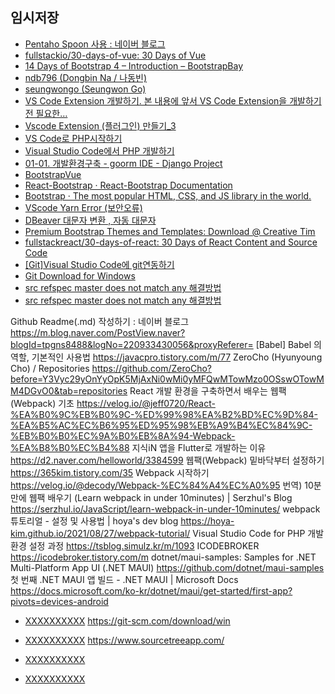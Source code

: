 

## 임시저장
- [Pentaho Spoon 사용 : 네이버 블로그](https://m.blog.naver.com/PostView.naver?isHttpsRedirect=true&blogId=suin2_91&logNo=221519804682)
- [fullstackio/30-days-of-vue: 30 Days of Vue](https://github.com/fullstackio/30-days-of-vue)
- [14 Days of Bootstrap 4 – Introduction – BootstrapBay](https://bootstrapbay.com/blog/14-days-bootstrap-4/)
- [ndb796 (Dongbin Na / 나동빈)](https://github.com/ndb796)
- [seungwongo (Seungwon Go)](https://github.com/seungwongo)
- [VS Code Extension 개발하기. 본 내용에 앞서 VS Code Extension을 개발하기 전 필요한…](https://medium.com/frontend-developers/vs-code-extension-%EA%B0%9C%EB%B0%9C%ED%95%98%EA%B8%B0-ae933343d2b5)
- [Vscode Extension (플러그인) 만들기_3](https://kdinner.tistory.com/8?category=308458)
- [VS Code로 PHP시작하기](https://velog.io/@jiyoonoh-dev/VS-Code%EB%A1%9C-PHP%EC%8B%9C%EC%9E%91%ED%95%98%EA%B8%B0)
- [Visual Studio Code에서 PHP 개발하기](https://lordofkangs.tistory.com/m/41)
- [01-01. 개발환경구축 - goorm IDE - Django Project](https://wikidocs.net/110794)
- [BootstrapVue](https://bootstrap-vue.org/)
- [React-Bootstrap · React-Bootstrap Documentation](https://react-bootstrap.github.io/)
- [Bootstrap · The most popular HTML, CSS, and JS library in the world.](https://getbootstrap.com/)
- [VScode Yarn Error (보안오류)](https://velog.io/@ainochi95/VScode-Yarn-Error-%EB%B3%B4%EC%95%88%EC%98%A4%EB%A5%98)
- [DBeaver 대문자 변환 , 자동 대문자](https://jin2rang.tistory.com/m/entry/DBeaver-%EB%8C%80%EB%AC%B8%EC%9E%90-%EB%B3%80%ED%99%98-%EC%9E%90%EB%8F%99-%EB%8C%80%EB%AC%B8%EC%9E%90)
- [Premium Bootstrap Themes and Templates: Download @ Creative Tim](https://www.creative-tim.com/)
- [fullstackreact/30-days-of-react: 30 Days of React Content and Source Code](https://github.com/fullstackreact/30-days-of-react)
- [[Git]Visual Studio Code에 git연동하기](https://earth-95.tistory.com/87)
- [Git Download for Windows](https://git-scm.com/download/win)
- [src refspec master does not match any 해결방법](https://velog.io/@kimiszero/github-src-refspec-master-does-not-match-any-%ED%95%B4%EA%B2%B0%EB%B0%A9%EB%B2%95)
- [src refspec master does not match any 해결방법](https://velog.io/@kimiszero/github-src-refspec-master-does-not-match-any-%ED%95%B4%EA%B2%B0%EB%B0%A9%EB%B2%95)

Github Readme(.md) 작성하기 : 네이버 블로그
https://m.blog.naver.com/PostView.naver?blogId=tpgns8488&logNo=220933430056&proxyReferer=
[Babel] Babel 의 역할, 기본적인 사용법
https://javacpro.tistory.com/m/77
ZeroCho (Hyunyoung Cho) / Repositories
https://github.com/ZeroCho?before=Y3Vyc29yOnYyOpK5MjAxNi0wMi0yMFQwMTowMzo0OSswOTowMM4DGvO0&tab=repositories
React 개발 환경을 구축하면서 배우는 웹팩(Webpack) 기초
https://velog.io/@jeff0720/React-%EA%B0%9C%EB%B0%9C-%ED%99%98%EA%B2%BD%EC%9D%84-%EA%B5%AC%EC%B6%95%ED%95%98%EB%A9%B4%EC%84%9C-%EB%B0%B0%EC%9A%B0%EB%8A%94-Webpack-%EA%B8%B0%EC%B4%88
지식iN 앱을 Flutter로 개발하는 이유
https://d2.naver.com/helloworld/3384599
웹팩(Webpack) 밑바닥부터 설정하기
https://365kim.tistory.com/35
Webpack 시작하기
https://velog.io/@decody/Webpack-%EC%84%A4%EC%A0%95
번역) 10분 만에 웹팩 배우기 (Learn webpack in under 10minutes) | Serzhul's Blog
https://serzhul.io/JavaScript/learn-webpack-in-under-10minutes/
webpack 튜토리얼 - 설정 및 사용법 | hoya's dev blog
https://hoya-kim.github.io/2021/08/27/webpack-tutorial/
Visual Studio Code for PHP 개발 환경 설정 과정
https://tsblog.simulz.kr/m/1093
ICODEBROKER
https://icodebroker.tistory.com/m
dotnet/maui-samples: Samples for .NET Multi-Platform App UI (.NET MAUI)
https://github.com/dotnet/maui-samples
첫 번째 .NET MAUI 앱 빌드 - .NET MAUI | Microsoft Docs
https://docs.microsoft.com/ko-kr/dotnet/maui/get-started/first-app?pivots=devices-android



- [XXXXXXXXXX](YYYYYYYYYY)
https://git-scm.com/download/win
- [XXXXXXXXXX](YYYYYYYYYY)
https://www.sourcetreeapp.com/


- [XXXXXXXXXX](YYYYYYYYYY)
- [XXXXXXXXXX](YYYYYYYYYY)



